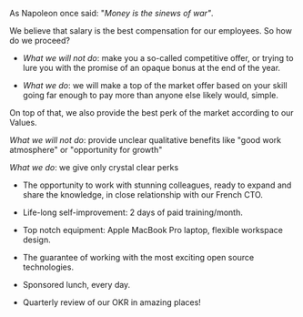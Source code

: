 As Napoleon once said: "*Money is the sinews of war"*. 

We believe that salary is the best compensation for our employees. So how do we proceed?

- *What we will not do*: make you a so-called competitive offer, or trying to lure you with the promise of an opaque bonus at the end of the year.

- *What we do*: we will make a top of the market offer based on your skill going far enough to pay more than anyone else likely would, simple.

On top of that, we also provide the best perk of the market according to our Values.

*What we will not do*: provide unclear qualitative benefits like "good work atmosphere" or "opportunity for growth"

*What we do*: we give only crystal clear perks

- The opportunity to work with stunning colleagues, ready to expand and share the knowledge, in close relationship with our French CTO.

- Life-long self-improvement: 2 days of paid training/month.

- Top notch equipment: Apple MacBook Pro laptop, flexible workspace design. 

- The guarantee of working with the most exciting open source technologies.

- Sponsored lunch, every day.

- Quarterly review of our OKR in amazing places!
